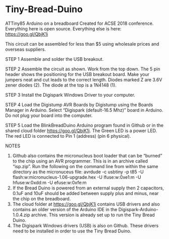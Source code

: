# Tiny-Bread-Duino
ATTiny85 Arduino on a breadboard
Created for ACSE 2018 conference.
Everything here is open source.
Everything else is here: https://goo.gl/QbjK1i

This circuit can be assembled for less than $5 using wholesale prices and overseas suppliers.

STEP 1
Assemble and solder the USB breakout.

STEP 2
Assemble the circuit as shown. Work from the top down. The 5 pin header shows the positioning for the USB breakout board. Make your jumpers neat and cut leads to the correct length. Diodes marked Z are 3.6V zener diodes (2). The diode at the top is a 1N4148 (1).


STEP 3
Install the Digispark Windows Driver to your computer.

STEP 4
Load the Digistump AVR Boards by Digistump using the Boards Manager in Arduino. Select “Digispark (default-16.5 Mhz)” board in Arduino. Do not plug your board into the computer.

STEP 5
Load the BlinkBreadDuino Arduino program found in Github or in the shared cloud folder https://goo.gl/QbjK1i. The Green LED is a power LED. The red LED is connected to Pin 1 (address) (pin 6 physical).

NOTES
1. Github also contains the micronucleus boot loader that can be “burned” to the chip using an AVR programmer. This is in an archive called “isp.zip”. Run the following on the command line from within the same directory as the micronuceus file: avrdude -c usbtiny -p t85 -U flash:w:micronucleus-1.06-upgrade.hex -U lfuse:w:0xe1:m -U hfuse:w:0xdd:m -U efuse:w:0xfe:m
2. If the Bread Duino is powered from an external supply then 2 capacitors, 0.1uF and 10uF should be added between supply plus and minus, near the chip on the breadboard.
3. The cloud folder at  https://goo.gl/QbjK1i contains USB drivers and also contains an older version of the Arduino IDE in the Digispark-Arduino-1.0.4.zip archive. This version is already set up to run the Tiny Bread Duino.
4. The Digispark Windows drivers (USB) is also on Github. These drivers need to be installed in order to use the Tiny Bread Duino.
